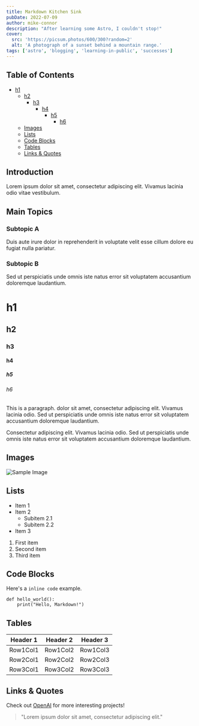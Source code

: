 ```yaml
---
title: Markdown Kitchen Sink
pubDate: 2022-07-09
author: mike-connor
description: "After learning some Astro, I couldn't stop!"
cover:
  src: 'https://picsum.photos/600/300?random=2'
  alt: 'A photograph of a sunset behind a mountain range.'
tags: ['astro', 'blogging', 'learning-in-public', 'successes']
---
```


## Table of Contents

- [h1](#h1)
  - [h2](#h2)
    - [h3](#h3)
      - [h4](#h4)
        - [h5](#h5)
          - [h6](#h6)
  - [Images](#images)
  - [Lists](#lists)
  - [Code Blocks](#code-blocks)
  - [Tables](#tables)
  - [Links \& Quotes](#links--quotes)

## Introduction

Lorem ipsum dolor sit amet, consectetur adipiscing elit. Vivamus lacinia odio
vitae vestibulum.

## Main Topics

### Subtopic A

Duis aute irure dolor in reprehenderit in voluptate velit esse cillum dolore eu
fugiat nulla pariatur.

### Subtopic B

Sed ut perspiciatis unde omnis iste natus error sit voluptatem accusantium
doloremque laudantium.

# h1

## h2

### h3

#### h4

##### h5

###### h6

This is a paragraph. dolor sit amet, consectetur adipiscing elit. Vivamus lacinia odio. Sed ut perspiciatis unde omnis iste natus error sit voluptatem accusantium
doloremque laudantium.

Consectetur adipiscing elit. Vivamus lacinia odio. Sed ut perspiciatis unde omnis iste natus error sit voluptatem accusantium
doloremque laudantium.

## Images

![Sample Image](https://picsum.photos/150/150?random=2)

## Lists

- Item 1
- Item 2
  - Subitem 2.1
  - Subitem 2.2
- Item 3

1. First item
2. Second item
3. Third item

## Code Blocks

Here's a `inline code` example.

```
def hello_world():
    print("Hello, Markdown!")
```

## Tables

| Header 1 | Header 2 | Header 3 |
| -------- | -------- | -------- |
| Row1Col1 | Row1Col2 | Row1Col3 |
| Row2Col1 | Row2Col2 | Row2Col3 |
| Row3Col1 | Row3Col2 | Row3Col3 |

## Links & Quotes

Check out [OpenAI](https://www.openai.com/) for more interesting projects!

> "Lorem ipsum dolor sit amet, consectetur adipiscing elit."
